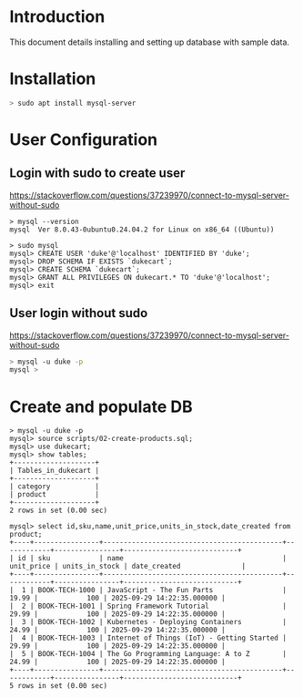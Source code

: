 # Introduction

This document details installing and setting up database with sample data.

# Installation

```bash
> sudo apt install mysql-server
```

# User Configuration

## Login with sudo to create user

https://stackoverflow.com/questions/37239970/connect-to-mysql-server-without-sudo

```mysql
> mysql --version
mysql  Ver 8.0.43-0ubuntu0.24.04.2 for Linux on x86_64 ((Ubuntu))

> sudo mysql
mysql> CREATE USER 'duke'@'localhost' IDENTIFIED BY 'duke';
mysql> DROP SCHEMA IF EXISTS `dukecart`;
mysql> CREATE SCHEMA `dukecart`;
mysql> GRANT ALL PRIVILEGES ON dukecart.* TO 'duke'@'localhost';
mysql> exit
```

## User login without sudo

https://stackoverflow.com/questions/37239970/connect-to-mysql-server-without-sudo

```bash
> mysql -u duke -p
mysql > 
```

# Create and populate DB

```mysql
> mysql -u duke -p
mysql> source scripts/02-create-products.sql;
mysql> use dukecart;
mysql> show tables;
+--------------------+
| Tables_in_dukecart |
+--------------------+
| category           |
| product            |
+--------------------+
2 rows in set (0.00 sec)

mysql> select id,sku,name,unit_price,units_in_stock,date_created from product;
+----+----------------+--------------------------------------------+------------+----------------+----------------------------+
| id | sku            | name                                       | unit_price | units_in_stock | date_created               |
+----+----------------+--------------------------------------------+------------+----------------+----------------------------+
|  1 | BOOK-TECH-1000 | JavaScript - The Fun Parts                 |      19.99 |            100 | 2025-09-29 14:22:35.000000 |
|  2 | BOOK-TECH-1001 | Spring Framework Tutorial                  |      29.99 |            100 | 2025-09-29 14:22:35.000000 |
|  3 | BOOK-TECH-1002 | Kubernetes - Deploying Containers          |      24.99 |            100 | 2025-09-29 14:22:35.000000 |
|  4 | BOOK-TECH-1003 | Internet of Things (IoT) - Getting Started |      29.99 |            100 | 2025-09-29 14:22:35.000000 |
|  5 | BOOK-TECH-1004 | The Go Programming Language: A to Z        |      24.99 |            100 | 2025-09-29 14:22:35.000000 |
+----+----------------+--------------------------------------------+------------+----------------+----------------------------+
5 rows in set (0.00 sec)
```

